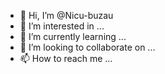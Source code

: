 - 👋 Hi, I’m @Nicu-buzau
- 👀 I’m interested in ...
- 🌱 I’m currently learning ...
- 💞️ I’m looking to collaborate on ...
- 📫 How to reach me ...

<!---
Nicu-buzau/Nicu-buzau is a ✨ special ✨ repository because its `README.md` (this file) appears on your GitHub profile.
You can click the Preview link to take a look at your changes.
--->
